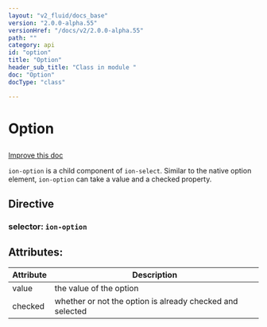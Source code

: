 ```yaml
---
layout: "v2_fluid/docs_base"
version: "2.0.0-alpha.55"
versionHref: "/docs/v2/2.0.0-alpha.55"
path: ""
category: api
id: "option"
title: "Option"
header_sub_title: "Class in module "
doc: "Option"
docType: "class"

---
```










<h1 class="api-title">


Option






</h1>

<a class="improve-v2-docs" href='http://github.com/driftyco/ionic/edit/2.0/ionic/components/option/option.ts#L2'>
Improve this doc
</a>






<p><code>ion-option</code> is a child component of <code>ion-select</code>. Similar to the native option element, <code>ion-option</code> can take a value and a checked property.</p>


<h2>Directive</h2>
<h3>selector: <code>ion-option</code></h3>
<!-- @usage tag -->


<!-- @property tags -->

<h2>Attributes:</h2>
<table class="table" style="margin:0;">
<thead>
<tr>
<th>Attribute</th>









<th>Description</th>
</tr>
</thead>
<tbody>

<tr>
<td>
value
</td>



<td>
the value of the option
</td>
</tr>

<tr>
<td>
checked
</td>



<td>
whether or not the option is already checked and selected


</td>
</tr>

</tbody>
</table>


<!-- methods on the class --><!-- related link --><!-- end content block -->


<!-- end body block -->

